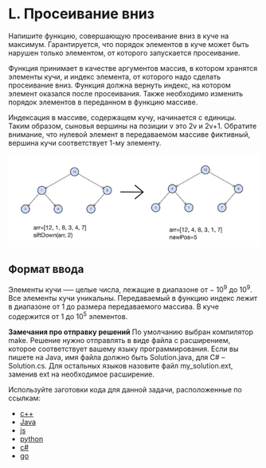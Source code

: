 # L. Просеивание вниз

Напишите функцию, совершающую просеивание вниз в куче на максимум. Гарантируется, что порядок элементов в куче может быть нарушен только элементом, от которого запускается просеивание.

Функция принимает в качестве аргументов массив, в котором хранятся элементы кучи, и индекс элемента, от которого надо сделать просеивание вниз. Функция должна вернуть индекс, на котором элемент оказался после просеивания. Также необходимо изменить порядок элементов в переданном в функцию массиве.

Индексация в массиве, содержащем кучу, начинается с единицы. Таким образом, сыновья вершины на позиции v это 2v и 2v+1. Обратите внимание, что нулевой элемент в передаваемом массиве фиктивный, вершина кучи соответствует 1-му элементу.

![IMG](img.png)

## Формат ввода

Элементы кучи —– целые числа, лежащие в диапазоне от − 10<sup>9</sup> до 10<sup>9</sup>. Все элементы кучи уникальны.
Передаваемый в функцию индекс лежит в диапазоне от 1 до размера передаваемого массива. В куче содержится от
1 до 10<sup>5</sup> элементов.

**Замечания про отправку решений**
По умолчанию выбран компилятор make. Решение нужно отправлять в виде файла с расширением, которое соответствует вашему языку программирования. Если вы пишете на Java, имя файла должно быть Solution.java, для C# – Solution.cs. Для остальных языков назовите файл my_solution.ext, заменив ext на необходимое расширение.

Используйте заготовки кода для данной задачи, расположенные по ссылкам:

-   [c++](https://github.com/Yandex-Practicum/algorithms-templates/tree/main/cpp/sprint5/L)
-   [Java](https://github.com/Yandex-Practicum/algorithms-templates/tree/main/java/sprint5/L)
-   [js](https://github.com/Yandex-Practicum/algorithms-templates/tree/main/js/sprint5/L)
-   [python](https://github.com/Yandex-Practicum/algorithms-templates/tree/main/python/sprint5/L)
-   [c#](https://github.com/Yandex-Practicum/algorithms-templates/tree/main/csharp/sprint5/L)
-   [go](https://github.com/Yandex-Practicum/algorithms-templates/tree/main/go/sprint5/L)
